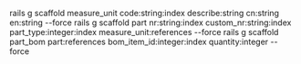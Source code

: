rails g scaffold measure_unit code:string:index describe:string cn:string en:string --force
rails g scaffold part nr:string:index custom_nr:string:index part_type:integer:index measure_unit:references --force
rails g scaffold part_bom part:references bom_item_id:integer:index quantity:integer --force

